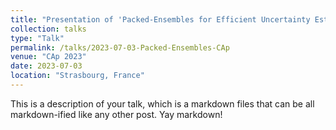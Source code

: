 ```yaml
---
title: "Presentation of 'Packed-Ensembles for Efficient Uncertainty Estimation' (Spotlight)"
collection: talks
type: "Talk"
permalink: /talks/2023-07-03-Packed-Ensembles-CAp
venue: "CAp 2023"
date: 2023-07-03
location: "Strasbourg, France"
---
```


This is a description of your talk, which is a markdown files that can be all markdown-ified like any other post. Yay markdown!
